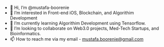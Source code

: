 - 👋 Hi, I’m @mustafa-boorenie
- 👀 I’m interested in Front-end iOS, Blockchain, and Algorithim Development
- 🌱 I’m currently learning Algorithim Development using Tensorflow.
- 💞️ I’m looking to collaborate on Web3.0 projects, Med-Tech Startups, and Bioinformatics.
- 📫 How to reach me via my email - mustafa.boorenie@gmail.com

<!---
mustafa-boorenie/mustafa-boorenie is a ✨ special ✨ repository because its `README.md` (this file) appears on your GitHub profile.
You can click the Preview link to take a look at your changes.
--->
